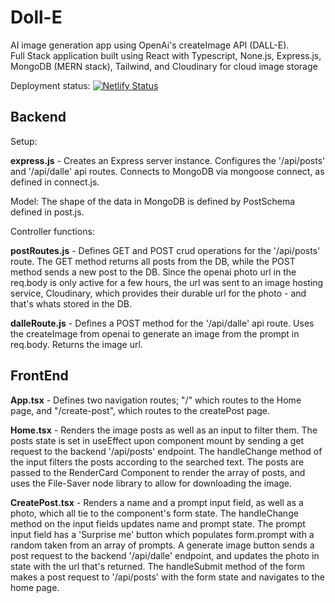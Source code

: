 # Doll-E

AI image generation app using OpenAi's createImage API (DALL-E).  
Full Stack application built using React with Typescript, None.js, Express.js, MongoDB (MERN stack), Tailwind, and Cloudinary for cloud image storage

Deployment status:
[![Netlify Status](https://api.netlify.com/api/v1/badges/0508758d-6252-42ea-a6e2-a1537ba73e57/deploy-status)](https://app.netlify.com/sites/doll-e/deploys)

## Backend

Setup:

**express.js** - Creates an Express server instance. Configures the '/api/posts' and '/api/dalle' api routes. Connects to MongoDB via mongoose connect, as defined in connect.js.

Model: The shape of the data in MongoDB is defined by PostSchema defined in post.js.

Controller functions:

**postRoutes.js** - Defines GET and POST crud operations for the '/api/posts' route. The GET method returns all posts from the DB, while the POST method sends a new post to the DB. Since the openai photo url in the req.body is only active for a few hours, the url was sent to an image hosting service, Cloudinary, which provides their durable url for the photo - and that's whats stored in the DB.

**dalleRoute.js** - Defines a POST method for the '/api/dalle' api route. Uses the createImage from openai to generate an image from the prompt in req.body. Returns the image url.

## FrontEnd

**App.tsx** - Defines two navigation routes; "/" which routes to the Home page, and "/create-post", which routes to the createPost page.

**Home.tsx** - Renders the image posts as well as an input to filter them. The posts state is set in useEffect upon component mount by sending a get request to the backend '/api/posts' endpoint. The handleChange method of the input filters the posts according to the searched text. The posts are passed to the RenderCard Component to render the array of posts, and uses the File-Saver node library to allow for downloading the image.

**CreatePost.tsx** - Renders a name and a prompt input field, as well as a photo, which all tie to the component's form state. The handleChange method on the input fields updates name and prompt state. The prompt input field has a 'Surprise me' button which populates form.prompt with a random taken from an array of prompts.
A generate image button sends a post request to the backend '/api/dalle' endpoint, and updates the photo in state with the url that's returned. The handleSubmit method of the form makes a post request to '/api/posts' with the form state and navigates to the home page.
